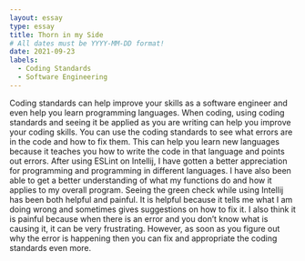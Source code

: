 ```yaml
---
layout: essay
type: essay
title: Thorn in my Side
# All dates must be YYYY-MM-DD format!
date: 2021-09-23
labels:
  - Coding Standards 
  - Software Engineering
---
```


Coding standards can help improve your skills as a software engineer and even help you learn programming languages. When coding, using coding standards and seeing it be applied as you are writing can help you improve your coding skills. You can use the coding standards to see what errors are in the code and how to fix them. This can help you learn new languages because it teaches you how to write the code in that language and points out errors. 
After using ESLint on Intellij, I have gotten a better appreciation for programming and programming in different languages. I have also been able to get a better understanding of what my functions do and how it applies to my overall program. Seeing the green check while using Intellij has been both helpful and painful. It is helpful because it tells me what I am doing wrong and sometimes gives suggestions on how to fix it. I also think it is painful because when there is an error and you don’t know what is causing it, it can be very frustrating. However, as soon as you figure out why the error is happening then you can fix and appropriate the coding standards even more. 
